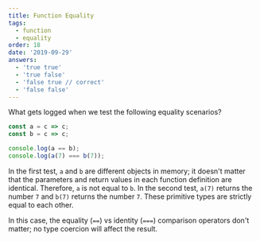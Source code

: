```yaml
---
title: Function Equality
tags:
  - function
  - equality
order: 18
date: '2019-09-29'
answers:
  - 'true true'
  - 'true false'
  - 'false true // correct'
  - 'false false'
---
```


What gets logged when we test the following equality scenarios?

```javascript
const a = c => c;
const b = c => c;

console.log(a == b);
console.log(a(7) === b(7));
```

<!-- explanation -->

In the first test, `a` and `b` are different objects in memory; it doesn't matter that the parameters and return values in each function definition are identical. Therefore, `a` is not equal to `b`. In the second test, `a(7)` returns the number `7` and `b(7)` returns the number `7`. These primitive types are strictly equal to each other.

In this case, the equality (`==`) vs identity (`===`) comparison operators don't matter; no type coercion will affect the result.
